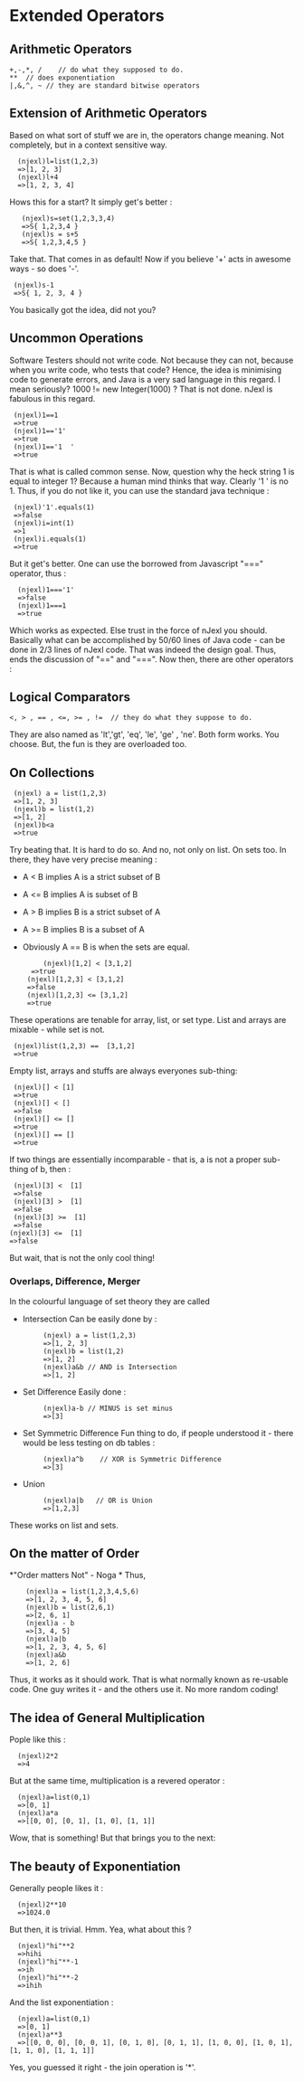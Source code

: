 # Extended Operators 

## Arithmetic Operators 

    +,-,*, /    // do what they supposed to do.
    **  // does exponentiation 
    |,&,^, ~ // they are standard bitwise operators 

## Extension of Arithmetic Operators 
   Based on what sort of stuff we are in, the operators change meaning. Not completely, but in a context sensitive way. 
    
      (njexl)l=list(1,2,3)
      =>[1, 2, 3]
      (njexl)l+4
      =>[1, 2, 3, 4] 


Hows this for a start? It simply get's better : 
     
       (njexl)s=set(1,2,3,3,4)
       =>S{ 1,2,3,4 }
       (njexl)s = s+5
       =>S{ 1,2,3,4,5 }
       
Take that. That comes in as default!
Now if you believe '+' acts in awesome ways - so does '-'.

     (njexl)s-1
     =>S{ 1, 2, 3, 4 }

You basically got the idea, did not you?

## Uncommon Operations

Software Testers should not write code. Not because they can not, because when you write code, who tests that code?
Hence, the idea is minimising code to generate errors, and Java is a very sad language in this regard.
I mean seriously?    1000 != new Integer(1000)  ? That is not done. 
nJexl is fabulous in this regard.

     (njexl)1==1
     =>true
     (njexl)1=='1'
     =>true
     (njexl)1=='1  '
     =>true

That is what is called common sense. Now, question why the heck string 1 is equal to integer 1?
Because a human mind thinks that way. Clearly '1   ' is no 1. Thus, if you do not like it, you can use the standard java technique :

     (njexl)'1'.equals(1) 
     =>false 
     (njexl)i=int(1)
     =>1
     (njexl)i.equals(1)
     =>true

But it get's better. One can use the borrowed from Javascript "===" operator, thus : 


      (njexl)1==='1'
      =>false
      (njexl)1===1
      =>true


Which works as expected. Else trust in the force of nJexl you should.
Basically what can be accomplished by 50/60 lines of Java code - can be done in 2/3 lines of nJexl code.
That was indeed the design goal. Thus, ends the discussion of "==" and "===".
Now then, there are other operators : 

## Logical Comparators 

    <, > , == , <=, >= , !=  // they do what they suppose to do. 

They are also named as 'lt','gt', 'eq', 'le', 'ge' , 'ne'.
Both form works. You choose. But, the fun is they are overloaded too.

## On Collections 

     (njexl) a = list(1,2,3)
     =>[1, 2, 3]
     (njexl)b = list(1,2)
     =>[1, 2]
     (njexl)b<a
     =>true
 
Try beating that. It is hard to do so.
And no, not only on list. On sets too. In there, they have very precise meaning : 

  * A < B  implies A is a strict subset of B
  * A <= B  implies A is subset of B
  * A > B  implies B is a strict subset of A
  * A >= B  implies B is a subset of A
  * Obviously A == B is when the sets are equal.


             (njexl)[1,2] < [3,1,2]
	      =>true
	     (njexl)[1,2,3] < [3,1,2]
	     =>false
	     (njexl)[1,2,3] <= [3,1,2]
	     =>true   


 
These operations are tenable for array, list, or set type.
List and arrays are mixable - while set is not.
   
     (njexl)list(1,2,3) ==  [3,1,2]
     =>true

Empty list, arrays and stuffs are always everyones sub-thing: 

     (njexl)[] < [1]
     =>true
     (njexl)[] < []
     =>false
     (njexl)[] <= []
     =>true
     (njexl)[] == []
     =>true

If two things are essentially incomparable - that is, a is not a proper sub-thing of b, then : 


     (njexl)[3] <  [1]
     =>false
     (njexl)[3] >  [1]
     =>false
     (njexl)[3] >=  [1]
     =>false
    (njexl)[3] <=  [1]
    =>false


But wait, that is not the only cool thing!



### Overlaps, Difference, Merger 
In the colourful language of set theory they are called 

* Intersection 
     Can be easily done by : 

           (njexl) a = list(1,2,3)
           =>[1, 2, 3]
           (njexl)b = list(1,2)
           =>[1, 2]
           (njexl)a&b // AND is Intersection 
           =>[1, 2]

* Set Difference 
      Easily done : 
 
           (njexl)a-b // MINUS is set minus 
           =>[3]

* Set Symmetric Difference 
      Fun thing to do, if people understood it - there would be less testing on db tables : 

           (njexl)a^b    // XOR is Symmetric Difference 
           =>[3]
      
* Union 
          
           (njexl)a|b   // OR is Union
           =>[1,2,3]
 
These works on list and sets.

## On the matter of Order
*"Order matters Not" - Noga *
Thus, 

        (njexl)a = list(1,2,3,4,5,6)
        =>[1, 2, 3, 4, 5, 6]
        (njexl)b = list(2,6,1)
        =>[2, 6, 1]
        (njexl)a - b
        =>[3, 4, 5]
        (njexl)a|b
        =>[1, 2, 3, 4, 5, 6]
        (njexl)a&b
        =>[1, 2, 6]

Thus, it works as it should work. That is what normally known as re-usable code.
One guy writes it - and the others use it. No more random coding!

## The idea of General Multiplication 
Pople like this : 

      (njexl)2*2
      =>4

But at the same time, multiplication is a revered operator : 

      (njexl)a=list(0,1)
      =>[0, 1]
      (njexl)a*a
      =>[[0, 0], [0, 1], [1, 0], [1, 1]]

Wow, that is something! But that brings you to the next:


## The beauty of Exponentiation 
Generally people likes it : 
     
      (njexl)2**10
      =>1024.0

But then, it is trivial. Hmm. Yea, what about this ?
      
      (njexl)"hi"**2
      =>hihi
      (njexl)"hi"**-1
      =>ih
      (njexl)"hi"**-2
      =>ihih

And the list exponentiation : 
       
      (njexl)a=list(0,1)
      =>[0, 1]
      (njexl)a**3
      =>[[0, 0, 0], [0, 0, 1], [0, 1, 0], [0, 1, 1], [1, 0, 0], [1, 0, 1], [1, 1, 0], [1, 1, 1]]

Yes, you guessed it right - the join operation is '*'. 
   